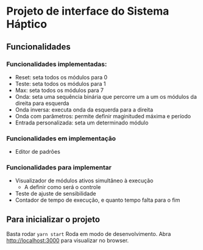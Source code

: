 # Projeto de interface do Sistema Háptico

## Funcionalidades

### Funcionalidades implementadas:

* Reset: seta todos os módulos para 0
* Teste: seta todos os módulos para 1
* Max: seta todos os módulos para 7
* Onda: seta uma sequência binária que percorre um a um os módulos da direita para esquerda
* Onda inversa: executa onda da esquerda para a direita
* Onda com parâmetros: permite definir maginituded máxima e período
* Entrada personalizada: seta um determinado módulo 

### Funcionalidades em implementação

* Editor de padrões

### Funcionalidades para implementar

* Visualizador de módulos ativos simultâneo à execução 
  * A definir como será o controle
* Teste de ajuste de sensibilidade
* Contador de tempo de execução, e quanto tempo falta para o fim

## Para inicializar o projeto

Basta rodar `yarn start`
Roda em modo de desenvolvimento.
Abra [http://localhost:3000](http://localhost:3000) para visualizar no browser.